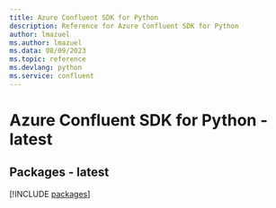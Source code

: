 ```yaml
---
title: Azure Confluent SDK for Python
description: Reference for Azure Confluent SDK for Python
author: lmazuel
ms.author: lmazuel
ms.data: 08/09/2023
ms.topic: reference
ms.devlang: python
ms.service: confluent
---
```

# Azure Confluent SDK for Python - latest
## Packages - latest
[!INCLUDE [packages](confluent-index.md)]